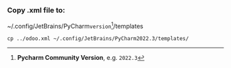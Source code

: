 ### Copy .xml file to:


~/.config/JetBrains/PyCharm`version`[^1]/templates

```
cp ../odoo.xml ~/.config/JetBrains/PyCharm2022.3/templates/
```

[^1]: **Pycharm Community Version**, e.g. `2022.3`
